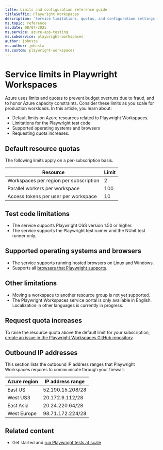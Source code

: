 ```yaml
---
title: Limits and configuration reference guide
titleSuffix: Playwright Workspaces
description: 'Service limitations, quotas, and configuration settings for running Playwright testing with Playwright Workspaces.'
ms.topic: reference
ms.date: 08/07/2025
ms.service: azure-app-testing
ms.subservice: playwright-workspaces
author: johnsta
ms.author: johnsta
ms.custom: playwright-workspaces
---
```


# Service limits in Playwright Workspaces

Azure uses limits and quotas to prevent budget overruns due to fraud, and to honor Azure capacity constraints. Consider these limits as you scale for production workloads. In this article, you learn about:

- Default limits on Azure resources related to Playwright Workspaces.
- Limitations for the Playwright test code
- Supported operating systems and browsers
- Requesting quota increases.

## Default resource quotas

The following limits apply on a per-subscription basis.

| Resource  | Limit |
|---------|---------|
| Workspaces per region per subscription | 2 |
| Parallel workers per workspace | 100 |
| Access tokens per user per workspace | 10 |

## Test code limitations

- The service supports Playwright OSS version 1.50 or higher.
- The service supports the Playwright test runner and the NUnit test runner only.

## Supported operating systems and browsers

- The service supports running hosted browsers on Linux and Windows.
- Supports all [browsers that Playwright supports](https://playwright.dev/docs/browsers).

## Other limitations

- Moving a workspace to another resource group is not yet supported.
- The Playwright Workspaces service portal is only available in English. Localization in other languages is currently in progress.

## Request quota increases

To raise the resource quota above the default limit for your subscription, [create an issue in the Playwright Workspaces GitHub repository](https://aka.ms/pww/feedback).

## Outbound IP addresses

This section lists the outbound IP address ranges that Playwright Workspaces requires to communicate through your firewall.

| Azure region | IP address range |
|--------------|------------------|
| East US      | 52.190.15.208/28 |
| West US3     | 20.172.9.112/28  |
| East Asia    | 20.24.220.64/28  |
| West Europe  | 98.71.172.224/28 |

## Related content

- Get started and [run Playwright tests at scale](quickstart-run-end-to-end-tests.md)
